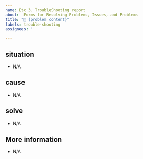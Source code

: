 ```yaml
---
name: Etc 3. TroubleShooting report
about:  Forms for Resolving Problems, Issues, and Problems
title: "🧐️ {problem content}"
labels: trouble-shooting
assignees: ''

---
```


## situation

- N/A

## cause

- N/A

## solve

- N/A

## More information

- N/A
